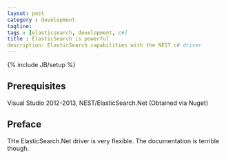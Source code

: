 ```yaml
---
layout: post
category : development
tagline: 
tags : [elasticsearch, development, c#]
title : ElasticSearch is powerful
description: ElasticSearch capabilities with the NEST c# driver
---
```

{% include JB/setup %}

## Prerequisites

Visual Studio 2012-2013, NEST/ElasticSearch.Net (Obtained via Nuget)

## Preface

THe ElasticSearch.Net driver is very flexible.  The documentation is terrible though.